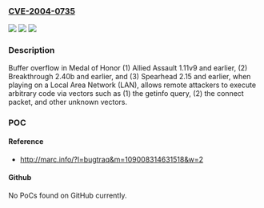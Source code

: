 ### [CVE-2004-0735](https://cve.mitre.org/cgi-bin/cvename.cgi?name=CVE-2004-0735)
![](https://img.shields.io/static/v1?label=Product&message=n%2Fa&color=blue)
![](https://img.shields.io/static/v1?label=Version&message=n%2Fa&color=blue)
![](https://img.shields.io/static/v1?label=Vulnerability&message=n%2Fa&color=brighgreen)

### Description

Buffer overflow in Medal of Honor (1) Allied Assault 1.11v9 and earlier, (2) Breakthrough 2.40b and earlier, and (3) Spearhead 2.15 and earlier, when playing on a Local Area Network (LAN), allows remote attackers to execute arbitrary code via vectors such as (1) the getinfo query, (2) the connect packet, and other unknown vectors.

### POC

#### Reference
- http://marc.info/?l=bugtraq&m=109008314631518&w=2

#### Github
No PoCs found on GitHub currently.

